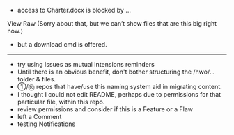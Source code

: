 * access to Charter.docx is blocked by ...

View Raw
(Sorry about that, but we can’t show files that are this big right now.)

* but a download cmd is offered.

<hr>

* try using Issues as mutual Intensions reminders
* Until there is an obvious benefit, don't bother structuring the /hwo/... folder & files.
* ①/㊿ repos that have/use this naming system aid in migrating content.
* I thought I could not edit README, perhaps due to permissions for that particular file, within this repo.
* review permissions and consider if this is a Feature or a Flaw 
* left a Comment
* testing Notifications
